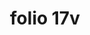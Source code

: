 ---
layout: edition
title: folio 17v
manuscript: Turin, Biblioteca Nazionale, MS N.III.19
sigla: T
iip: t0017v.tif
milestone: 34
---
